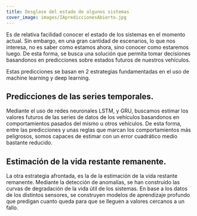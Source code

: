 ```yaml
---
title: Desglose del estado de algunos sistemas
cover_image: images/IAprediccionesAbierto.jpg
---
```



Es de relativa facilidad conocer el estado de los sistemas en el momento actual. Sin embargo, en una gran cantidad de escenarios, lo que nos interesa, no es saber como estamos ahora, sino conocer como estaremos luego. De esta forma, se busca una solución que permita tomar decisiones basandonos en predicciones sobre estados futuros de nuestros vehículos.

Estas predicciones se basan en 2 estrategias fundamentadas en el uso de machine learning y deep learning.

## Predicciones de las series temporales.

Mediante el uso de redes neuronales LSTM, y GRU, buscamos estimar los valores futuros de las series de datos de los vehículos basandonos en comportamientos pasados del mismo u otros vehículos. De esta forma, entre las predicciones y unas reglas que marcan los comportamientos más peligrosos, somos capaces de estimar con un error cuadrático medio bastante reducido.

## Estimación de la vida restante remanente.  
La otra estrategia afrontada, es la de la estimación de la vida restante remanente. Mediante la detección de anomalías, se han construido las curvas de degradación de la vida útil de los sistemas. En base a los datos de los distintos sensores, se construyen modelos de aprendizaje profundo que predigan cuanto queda para que se lleguen a valores cercanos a un fallo.